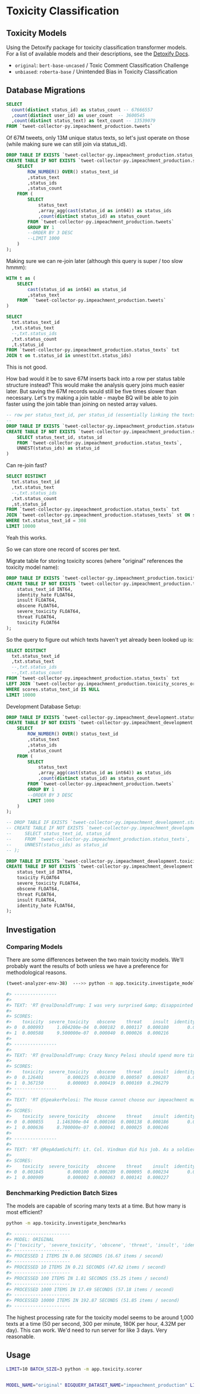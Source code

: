 # Toxicity Classification

## Toxicity Models

Using the Detoxify package for toxicity classification transformer models. For a list of available models and their descriptions, see the [Detoxify Docs](https://github.com/unitaryai/detoxify#prediction).

  + `original`: `bert-base-uncased` / Toxic Comment Classification Challenge
  + `unbiased`: `roberta-base` / Unintended Bias in Toxicity Classification


## Database Migrations

```sql
SELECT
  count(distinct status_id) as status_count -- 67666557
  ,count(distinct user_id) as user_count  -- 3600545
  ,count(distinct status_text) as text_count -- 13539079
FROM `tweet-collector-py.impeachment_production.tweets`

```

Of 67M tweets, only 13M unique status texts, so let's just operate on those (while making sure we can still join via status_id).

```sql
DROP TABLE IF EXISTS `tweet-collector-py.impeachment_production.status_texts`;
CREATE TABLE IF NOT EXISTS `tweet-collector-py.impeachment_production.status_texts` as (
    SELECT
        ROW_NUMBER() OVER() status_text_id
        ,status_text
        ,status_ids
        ,status_count
    FROM (
        SELECT
            status_text
            ,array_agg(cast(status_id as int64)) as status_ids
            ,count(distinct status_id) as status_count
        FROM `tweet-collector-py.impeachment_production.tweets`
        GROUP BY 1
        --ORDER BY 3 DESC
        --LIMIT 1000
    )
);
```

Making sure we can re-join later (although this query is super / too slow hmmm):

```sql
WITH t as (
    SELECT
        cast(status_id as int64) as status_id
        ,status_text
    FROM  `tweet-collector-py.impeachment_production.tweets`
)

SELECT
  txt.status_text_id
  ,txt.status_text
  --,txt.status_ids
  ,txt.status_count
  ,t.status_id
FROM `tweet-collector-py.impeachment_production.status_texts` txt
JOIN t on t.status_id in unnest(txt.status_ids)
```

This is not good.

How bad would it be to save 67M inserts back into a row per status table structure instead? This would make the analysis query joins much easier later. But saving the 67M records would still be five times slower than necessary. Let's try making a join table - maybe BQ will be able to join faster using the join table than joining on nested array values.


```sql
-- row per status_text_id, per status_id (essentially linking the texts to the statuses)
--
DROP TABLE IF EXISTS `tweet-collector-py.impeachment_production.statuses_texts`;
CREATE TABLE IF NOT EXISTS `tweet-collector-py.impeachment_production.statuses_texts` as (
    SELECT status_text_id, status_id
    FROM `tweet-collector-py.impeachment_production.status_texts`,
    UNNEST(status_ids) as status_id
)

```

Can re-join fast?

```sql
SELECT DISTINCT
  txt.status_text_id
  ,txt.status_text
  --,txt.status_ids
  ,txt.status_count
  ,st.status_id
FROM `tweet-collector-py.impeachment_production.status_texts` txt
JOIN `tweet-collector-py.impeachment_production.statuses_texts` st ON st.status_text_id = txt.status_text_id
WHERE txt.status_text_id = 308
LIMIT 10000
```

Yeah this works.


So we can store one record of scores per text.

Migrate table for storing toxicity scores (where "original" references the toxicity model name):

```sql
DROP TABLE IF EXISTS `tweet-collector-py.impeachment_production.toxicity_scores_original`;
CREATE TABLE IF NOT EXISTS `tweet-collector-py.impeachment_production.toxicity_scores_original` (
    status_text_id INT64,
    identity_hate FLOAT64,
    insult FLOAT64,
    obscene FLOAT64,
    severe_toxicity FLOAT64,
    threat FLOAT64,
    toxicity FLOAT64
);
```


So the query to figure out which texts haven't yet already been looked up is:

```sql
SELECT DISTINCT
  txt.status_text_id
  ,txt.status_text
  --,txt.status_ids
  --,txt.status_count
FROM `tweet-collector-py.impeachment_production.status_texts` txt
LEFT JOIN `tweet-collector-py.impeachment_production.toxicity_scores_original` scores ON scores.status_text_id = txt.status_text_id
WHERE scores.status_text_id IS NULL
LIMIT 10000
```


Development Database Setup:

```sql
DROP TABLE IF EXISTS `tweet-collector-py.impeachment_development.status_texts`;
CREATE TABLE IF NOT EXISTS `tweet-collector-py.impeachment_development.status_texts` as (
    SELECT
        ROW_NUMBER() OVER() status_text_id
        ,status_text
        ,status_ids
        ,status_count
    FROM (
        SELECT
            status_text
            ,array_agg(cast(status_id as int64)) as status_ids
            ,count(distinct status_id) as status_count
        FROM `tweet-collector-py.impeachment_production.tweets`
        GROUP BY 1
        --ORDER BY 3 DESC
        LIMIT 1000
    )
);
```

```sql
-- DROP TABLE IF EXISTS `tweet-collector-py.impeachment_development.statuses_texts`;
-- CREATE TABLE IF NOT EXISTS `tweet-collector-py.impeachment_development.statuses_texts` as (
--     SELECT status_text_id, status_id
--     FROM `tweet-collector-py.impeachment_production.status_texts`,
--     UNNEST(status_ids) as status_id
-- );
```

```sql
DROP TABLE IF EXISTS `tweet-collector-py.impeachment_development.toxicity_scores_original`;
CREATE TABLE IF NOT EXISTS `tweet-collector-py.impeachment_development.toxicity_scores_original` (
    status_text_id INT64,
    toxicity FLOAT64
    severe_toxicity FLOAT64,
    obscene FLOAT64,
    threat FLOAT64,
    insult FLOAT64,
    identity_hate FLOAT64,
);
```

## Investigation

### Comparing Models

There are some differences between the two main toxicity models. We'll probably want the results of both unless we have a preference for methodological reasons.

```sh
(tweet-analyzer-env-38)  --->> python -m app.toxicity.investigate_models

#> ----------------
#>
#> TEXT: 'RT @realDonaldTrump: I was very surprised &amp; disappointed that Senator Joe Manchin of West Virginia voted against me on the Democrat’s total…'
#>
#> SCORES:
#>    toxicity  severe_toxicity   obscene    threat    insult  identity_hate     model
#> 0  0.000993     1.004200e-04  0.000182  0.000117  0.000180       0.000141  original
#> 1  0.000588     9.500000e-07  0.000040  0.000026  0.000216            NaN  unbiased
#>
#> ----------------
#>
#> TEXT: 'RT @realDonaldTrump: Crazy Nancy Pelosi should spend more time in her decaying city and less time on the Impeachment Hoax! https://t.co/eno…'
#>
#> SCORES:
#>    toxicity  severe_toxicity   obscene    threat    insult  identity_hate     model
#> 0  0.126401         0.000225  0.001830  0.000507  0.009287       0.001832  original
#> 1  0.367150         0.000003  0.000419  0.000169  0.296279            NaN  unbiased
#> ----------------
#>
#> TEXT: 'RT @SpeakerPelosi: The House cannot choose our impeachment managers until we know what sort of trial the Senate will conduct. President Tr…'
#>
#> SCORES:
#>    toxicity  severe_toxicity   obscene    threat    insult  identity_hate     model
#> 0  0.000855     1.146300e-04  0.000166  0.000138  0.000186       0.000157  original
#> 1  0.000636     8.700000e-07  0.000041  0.000025  0.000246            NaN  unbiased
#>
#> ----------------
#>
#> TEXT: 'RT @RepAdamSchiff: Lt. Col. Vindman did his job. As a soldier in Iraq, he received a Purple Heart. Then he displayed another rare form o…'
#>
#> SCORES:
#>    toxicity  severe_toxicity   obscene    threat    insult  identity_hate     model
#> 0  0.001845         0.000100  0.000289  0.000095  0.000234       0.000162  original
#> 1  0.000909         0.000002  0.000063  0.000141  0.000227            NaN  unbiased
```

### Benchmarking Prediction Batch Sizes

The models are capable of scoring many texts at a time. But how many is most efficient?

```sh
python -m app.toxicity.investigate_benchmarks

#> ---------------------
#> MODEL: ORIGINAL
#> ['toxicity', 'severe_toxicity', 'obscene', 'threat', 'insult', 'identity_hate']
#> ---------------------
#> PROCESSED 1 ITEMS IN 0.06 SECONDS (16.67 items / second)
#> ---------------------
#> PROCESSED 10 ITEMS IN 0.21 SECONDS (47.62 items / second)
#> ---------------------
#> PROCESSED 100 ITEMS IN 1.81 SECONDS (55.25 items / second)
#> ---------------------
#> PROCESSED 1000 ITEMS IN 17.49 SECONDS (57.18 items / second)
#> ---------------------
#> PROCESSED 10000 ITEMS IN 192.87 SECONDS (51.85 items / second)
#> ---------------------
```

The highest processing rate for the toxicity model seems to be around 1,000 texts at a time (50 per second, 300 per minute, 180K per hour, 4.32M per day). This can work. We'd need to run server for like 3 days. Very reasonable.

## Usage


```sh
LIMIT=10 BATCH_SIZE=3 python -m app.toxicity.scorer


MODEL_NAME="original" BIGQUERY_DATASET_NAME="impeachment_production" LIMIT=50000 BATCH_SIZE=1000 python -m app.toxicity.scorer
```

